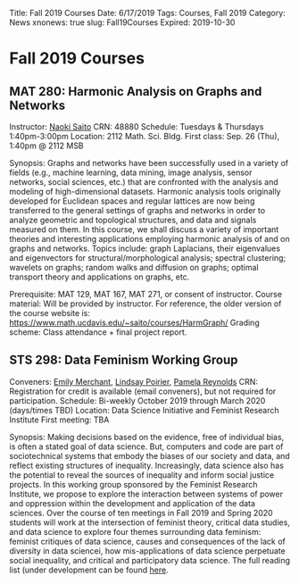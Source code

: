Title: Fall 2019 Courses
Date: 6/17/2019
Tags: Courses, Fall 2019
Category: News
xnonews: true
slug: Fall19Courses
Expired: 2019-10-30


# Fall 2019 Courses

## MAT 280: Harmonic Analysis on Graphs and Networks

Instructor: [Naoki Saito](mailto:saito@math.ucdavis.edu) 
CRN: 48880
Schedule: Tuesdays & Thursdays 1:40pm-3:00pm
Location: 2112 Math. Sci. Bldg.
First class: Sep. 26 (Thu), 1:40pm @ 2112 MSB

Synopsis: Graphs and networks have been successfully used in a variety of fields (e.g., machine learning, data mining, image analysis, sensor networks, social sciences, etc.) that are confronted with the analysis and modeling of high-dimensional datasets. Harmonic analysis tools originally developed for Euclidean spaces and regular lattices are now being transferred to the general settings of graphs and networks in order to analyze geometric and topological structures, and data and signals measured on them. In this course, we shall discuss a variety of important theories and interesting applications employing harmonic analysis of and on graphs and networks.
Topics include: graph Laplacians, their eigenvalues and eigenvectors for structural/morphological analysis; spectral clustering; wavelets on graphs; random walks and diffusion on graphs; optimal transport theory and applications on graphs, etc.

Prerequisite: MAT 129, MAT 167, MAT 271, or consent of instructor.
Course material: Will be provided by instructor. For reference, the older version of the course website is: https://www.math.ucdavis.edu/~saito/courses/HarmGraph/
Grading scheme: Class attendance + final project report.

## STS 298: Data Feminism Working Group

Conveners: [Emily Merchant](mailto:ekmerchant@ucdavis.edu), [Lindsay Poirier](mailto:lnpoirier@ucdavis.edu), [Pamela Reynolds](mailto:plreynolds@ucdavis.edu)
CRN: Registration for credit is available (email conveners), but not required for participation.
Schedule: Bi-weekly October 2019 through March 2020 (days/times TBD)
Location: Data Science Initiative and Feminist Research Institute
First meeting: TBA

Synopsis: Making decisions based on the evidence, free of individual bias, is often a stated goal of data science. But, computers and code are part of sociotechnical systems that embody the biases of our society and data, and reflect existing structures of inequality. Increasingly, data science also has the potential to reveal the sources of inequality and inform social justice projects. In this working group sponsored by the Feminist Research Institute, we propose to explore the interaction between systems of power and oppression within the development and application of the data sciences. Over the course of ten meetings in Fall 2019 and Spring 2020 students will work at the intersection of feminist theory, critical data studies, and data science to explore four themes surrounding data feminism: feminist critiques of data science, causes and consequences of the lack of diversity in data sciencei, how mis-applications of data science perpetuate social inequality, and critical and participatory data science. The full reading list (under development can be found [here](https://www.zotero.org/groups/2324756/data_feminism/items).